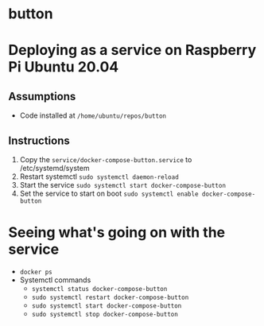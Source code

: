 # button

# Deploying as a service on Raspberry Pi Ubuntu 20.04

## Assumptions

- Code installed at `/home/ubuntu/repos/button`

## Instructions

1. Copy the `service/docker-compose-button.service` to /etc/systemd/system
2. Restart systemctl `sudo systemctl daemon-reload`
3. Start the service `sudo systemctl start docker-compose-button`
4. Set the service to start on boot `sudo systemctl enable docker-compose-button`

# Seeing what's going on with the service

- `docker ps`
- Systemctl commands
  - `systemctl status docker-compose-button`
  - `sudo systemctl restart docker-compose-button`
  - `sudo systemctl start docker-compose-button`
  - `sudo systemctl stop docker-compose-button`
